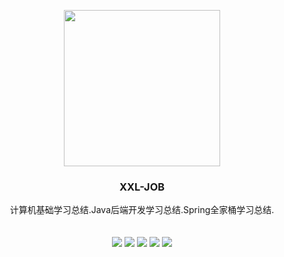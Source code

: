 
<p align="center" >
    <img src="https://tx-img.lqcoder.com/2021/03/17/16159503312877/16159503261021.jpg" width="250">
    <h3 align="center">XXL-JOB</h3>
    <p align="center">
        计算机基础学习总结.Java后端开发学习总结.Spring全家桶学习总结.
        <br>
        <br>
        <br>
        <img src="https://github.com/xuxueli/xxl-job/workflows/Java%20CI/badge.svg" >
        <img src="https://github.com/xuxueli/xxl-job/workflows/Java%20CI/badge.svg" >
        <img src="https://github.com/xuxueli/xxl-job/workflows/Java%20CI/badge.svg" >
         <img src="https://github.com/xuxueli/xxl-job/workflows/Java%20CI/badge.svg" >
        <img src="https://github.com/xuxueli/xxl-job/workflows/Java%20CI/badge.svg" >
    </p>
</p>
